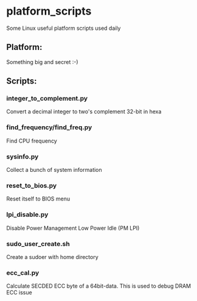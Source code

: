 # platform_scripts
Some Linux useful platform scripts used daily

## Platform:
Something big and secret :-)

## Scripts:
### integer_to_complement.py
Convert a decimal integer to two's complement 32-bit in hexa
### find_frequency/find_freq.py
Find CPU frequency
### sysinfo.py
Collect a bunch of system information
### reset_to_bios.py
Reset itself to BIOS menu
### lpi_disable.py
Disable Power Management Low Power Idle (PM LPI)
### sudo_user_create.sh
Create a sudoer with home directory
### ecc_cal.py
Calculate SECDED ECC byte of a 64bit-data.
This is used to debug DRAM ECC issue
